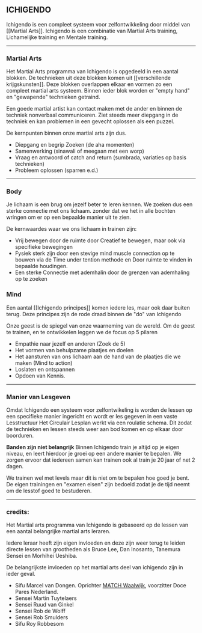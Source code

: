 ## ICHIGENDO
Ichigendo is een compleet systeem voor zelfontwikkeling door middel van [[Martial Arts]].
Ichigendo is een combinatie van Martial Arts training, Lichamelijke training en Mentale training.

----

### Martial Arts
Het Martial Arts programma van Ichigendo is opgedeeld in een aantal blokken. De technieken uit deze blokken komen uit [[verschillende krijgskunsten]]. Deze blokken overlappen elkaar en vormen zo een compleet martial arts systeem. 
Binnen ieder blok worden er "empty hand" en "gewapende" technieken getraind. 

Een goede martial artist kan contact maken met de ander en binnen de techniek nonverbaal communiceren. Ziet steeds meer diepgang in de techniek en kan problemen in een gevecht oplossen als een puzzel. 

De kernpunten binnen onze martial arts zijn dus.
- Diepgang  en begrip Zoeken (de aha momenten)
- Samenwerking (sinawali of meegaan met een worp)
- Vraag en antwoord of catch and return (sumbrada, variaties op basis technieken)
- Probleem oplossen (sparren e.d.)

----
### Body
Je lichaam is een brug om jezelf beter te leren kennen. We zoeken dus een sterke connectie met ons lichaam. zonder dat we het in alle bochten wringen om er op een bepaalde manier uit te zien. 

De kernwaardes waar we ons lichaam in trainen zijn:
- Vrij bewegen door de ruimte door Creatief te bewegen, maar ook via specifieke bewegingen 
- Fysiek sterk zijn door een stevige mind muscle connection op te bouwen via de Time under tention methode en Door ruimte te vinden in bepaalde houdingen.
- Een sterke Connectie met ademhalin door de grenzen van ademhaling op te zoeken


### Mind
Een aantal [[Ichigendo principes]] komen iedere les, maar ook daar buiten terug. 
Deze principes zijn de rode draad binnen de "do" van Ichigendo

Onze geest is de spiegel van onze waarneming van de wereld. Om de geest te trainen, en te ontwikkelen leggen we de focus op 5 pilaren
- Empathie naar jezelf en anderen  (Zoek de 5)
- Het vormen van behulpzame plaatjes en doelen
- Het aansturen van ons lichaam aan de hand van de plaatjes die we maken (Mind to action)
- Loslaten en ontspannen
- Opdoen van Kennis. 

----

### Manier van Lesgeven
Omdat Ichigendo een systeem voor zelfontwikeling is worden de lessen op een specifieke manier ingericht en wordt er les gegeven in een vaste Lesstructuur
Het Circulair Lesplan werkt via een roulatie schema. Dit zodat de technieken en lessen steeds weer aan bod komen en op elkaar door boorduren.

**Banden zijn niet belangrijk**
Binnen Ichigendo train je altijd op je eigen niveau, en leert hierdoor je groei op een andere manier te bepalen. We zorgen ervoor dat iedereen samen kan trainen ook al train je 20 jaar of net 2 dagen. 

We trainen wel met levels maar dit is niet om te bepalen hoe goed je bent. 
De eigen trainingen en "examen eisen" zijn bedoeld zodat je de tijd neemt om de lesstof goed te bestuderen. 

-----
### credits:

Het Martial arts programma van Ichigendo is gebaseerd op de lessen van een aantal belangrijke martial arts leraren.

Iedere leraar heeft zijn eigen invloeden en deze zijn weer terug te leiden directe lessen van grootheden als Bruce Lee, Dan Inosanto, Tanemura Sensei en Morhihei Ueshiba.

De belangrijkste invloeden op het martial arts deel van ichigendo zijn in ieder geval.

-   Sifu Marcel van Dongen. Oprichter [MATCH Waalwijk](http://www.match-waalwijk.nl/), voorzitter Doce Pares Nederland.
-   Sensei Martin Tuytelaers
-   Sensei Ruud van Ginkel
-   Sensei Rob de Wolff
-   Sensei Rob Smulders
-   Sifu Roy Robbesom